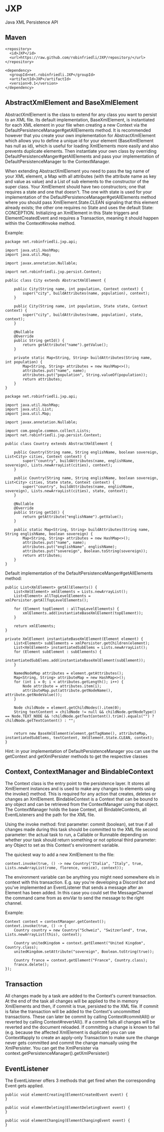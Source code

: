 # JXP
Java XML Persistence API

## Maven

    <repository>
      <id>JXP</id>
      <url>https://raw.github.com/robinfriedli/JXP/repository/</url>
    </repository>

    <dependency>
      <groupId>net.robinfriedli.JXP</groupId>
      <artifactId>JXP</artifactId>
      <version>0.1</version>
    </dependency>

## AbstractXmlElement and BaseXmlElement

AbstractXmlElement is the class to extend for any class you want to persist to an XML file. Its default implementation,
BaseXmlElement, is instantiated for each XML element in your file when creating a new Context via the
DefaultPersistenceManager#getAllElements method. It is recommended however that you create your own implementation for
AbstractXmlElement which allows you to define a unique id for your element (BaseXmlElement has null as id), which is
useful for loading XmlElements more easily and also prevents duplicate elements. Then instantiate your own class by
overriding DefaultPersistenceManger#getAllElements and pass your implementation of DefaultPersistenceManager to the
ContextManager.

When extending AbstractXmlElement you need to pass the tag name of your XML element, a Map with all attributes
(with the attribute name as key and value as value) and a List of sub elements to the constructor of the super class.
Your XmlElement should have two constructors; one that requires a state and one that doesn't. The one with state is used
for your implementation of the DefaultPersistenceManager#getAllElements method where you should pass XmlElement.State.CLEAN
signaling that this element already exists; the other one requires no State and uses the default State: CONCEPTION.
Initializing an XmlElement in this State triggers and ElementCreatedEvent and requires a Transaction, meaning it should
happen within the Context#invoke method.

Example:

    package net.robinfriedli.jxp.api;

    import java.util.HashMap;
    import java.util.Map;

    import javax.annotation.Nullable;

    import net.robinfriedli.jxp.persist.Context;

    public class City extends AbstractXmlElement {

        public City(String name, int population, Context context) {
            super("city", buildAttributes(name, population), context);
        }

        public City(String name, int population, State state, Context context) {
            super("city", buildAttributes(name, population), state, context);
        }

        @Nullable
        @Override
        public String getId() {
            return getAttribute("name").getValue();
        }

        private static Map<String, String> buildAttributes(String name, int population) {
            Map<String, String> attributes = new HashMap<>();
            attributes.put("name", name);
            attributes.put("population", String.valueOf(population));
            return attributes;
        }
    }

    package net.robinfriedli.jxp.api;

    import java.util.HashMap;
    import java.util.List;
    import java.util.Map;

    import javax.annotation.Nullable;

    import com.google.common.collect.Lists;
    import net.robinfriedli.jxp.persist.Context;

    public class Country extends AbstractXmlElement {

        public Country(String name, String englishName, boolean sovereign, List<City> cities, Context context) {
            super("country", buildAttributes(name, englishName, sovereign), Lists.newArrayList(cities), context);
        }

        public Country(String name, String englishName, boolean sovereign, List<City> cities, State state, Context context) {
            super("country", buildAttributes(name, englishName, sovereign), Lists.newArrayList(cities), state, context);
        }

        @Nullable
        @Override
        public String getId() {
            return getAttribute("englishName").getValue();
        }

        public static Map<String, String> buildAttributes(String name, String englishName, boolean sovereign) {
            Map<String, String> attributes = new HashMap<>();
            attributes.put("name", name);
            attributes.put("englishName", englishName);
            attributes.put("sovereign", Boolean.toString(sovereign));
            return attributes;
        }
    }

Default implementation of the DefaultPersistenceManger#getAllElements method:

    public List<XmlElement> getAllElements() {
        List<XmlElement> xmlElements = Lists.newArrayList();
        List<Element> allTopLevelElements = xmlPersister.getAllTopLevelElements();

        for (Element topElement : allTopLevelElements) {
            xmlElements.add(instantiateBaseXmlElement(topElement));
        }

        return xmlElements;
    }

    private XmlElement instantiateBaseXmlElement(Element element) {
        List<Element> subElements = xmlPersister.getChildren(element);
        List<XmlElement> instantiatedSubElems = Lists.newArrayList();
        for (Element subElement : subElements) {
            instantiatedSubElems.add(instantiateBaseXmlElement(subElement));
        }

        NamedNodeMap attributes = element.getAttributes();
        Map<String, String> attributeMap = new HashMap<>();
        for (int i = 0; i < attributes.getLength(); i++) {
            Node attribute = attributes.item(i);
            attributeMap.put(attribute.getNodeName(), attribute.getNodeValue());
        }

        Node childNode = element.getChildNodes().item(0);
        String textContent = childNode != null && childNode.getNodeType() == Node.TEXT_NODE && !childNode.getTextContent().trim().equals("") ? childNode.getTextContent() : "";


        return new BaseXmlElement(element.getTagName(), attributeMap, instantiatedSubElems, textContent, XmlElement.State.CLEAN, context);
    }

Hint: in your implementation of DefaultPersistenceManager you can use the getContext and getXmlPersister methods to get the
respective classes

## Context, ContextManager and BindableContext

The Context class is the entry point to the persistence layer. It stores all XmlElement instances and is used to make any
changes to elements using the invoke() method. This is required for any action that creates, deletes or changes an XmlElement.
BindableContext is a Context that can be bound to any object and can be retrieved from the ContextManager using that object.
The ContextManager holds the base Context, all BindableContexts, all EventListeners and the path for the XML file.

Using the invoke method:
first parameter: commit (boolean), set true if all changes made during this task should be committed to the XML file
second parameter: the actual task to run, a Callable or Runnable depending on whether your task should return something or not
optional third parameter: any Object to set as this Context's environment variable.

The quickest way to add a new XmlElement to the file:

    context.invoke(true, () -> new Country("Italia", "Italy", true, Lists.newArrayList(rome, florence, venice), context));

The environment variable can be anything you might need somewhere els in context with this transaction.
E.g. say you're developing a Discord bot and you've implemented an EventListener that sends a message
after an Element has been added. In this case you could set the MessageChannel the command came from as envVar
to send the message to the right channel.

Example:

    Context context = contextManager.getContext();
    context.invoke(true, () -> {
        Country country = new Country("Schweiz", "Switzerland", true, Lists.newArrayList(this), context);

        Country unitedKingdom = context.getElement("United Kingdom", Country.class);
        unitedKingdom.setAttribute("sovereign", Boolean.toString(true));

        Country france = context.getElement("France", Country.class);
        france.delete();
    });

## Transaction

All changes made by a task are added to the Context's current transaction. At the end of the task all changes will be applied
to the in memory XmlElements and then, if commit is true, persisted to the XML file. If commit is false the transaction
will be added to the Context's uncommitted transactions. These can later be commit by calling Context#commitAll() or reverted
by calling Context#revertAll(). If a commit fails all changes will be reverted and the document reloaded. If committing
a change is known to fail (e.g. because the affected XmlElement is duplicate) you can use Context#apply to create an
apply-only Transaction to make sure the change never gets committed and commit the change manually using the XmlPersister.
You can get the XmlPersister via context.getPersistenceManager().getXmlPersister()

## EventListener

The EventListener offers 3 methods that get fired when the corresponding Event gets applied.

    public void elementCreating(ElementCreatedEvent event) {
    }

    public void elementDeleting(ElementDeletingEvent event) {
    }

    public void elementChanging(ElementChangingEvent event) {
    }